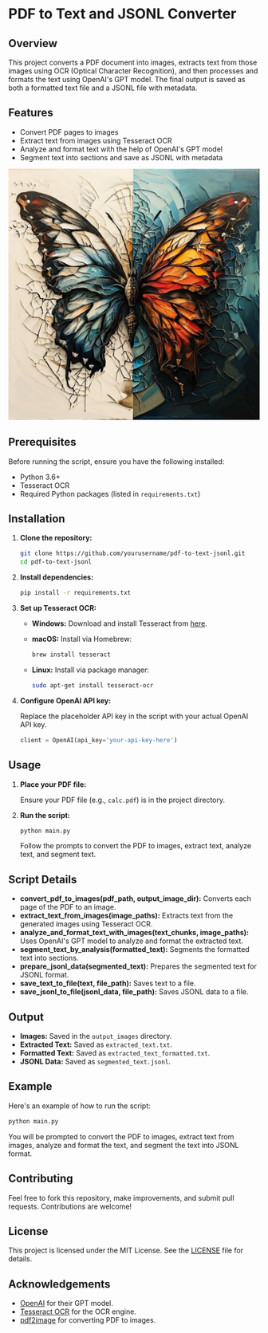 # PDF to Text and JSONL Converter

## Overview

This project converts a PDF document into images, extracts text from those images using OCR (Optical Character Recognition), and then processes and formats the text using OpenAI's GPT model. The final output is saved as both a formatted text file and a JSONL file with metadata.

## Features

- Convert PDF pages to images
- Extract text from images using Tesseract OCR
- Analyze and format text with the help of OpenAI's GPT model
- Segment text into sections and save as JSONL with metadata

![Transform](transform.jpg)

## Prerequisites

Before running the script, ensure you have the following installed:

- Python 3.6+
- Tesseract OCR
- Required Python packages (listed in `requirements.txt`)

## Installation

1. **Clone the repository:**

    ```sh
    git clone https://github.com/yourusername/pdf-to-text-jsonl.git
    cd pdf-to-text-jsonl
    ```

2. **Install dependencies:**

    ```sh
    pip install -r requirements.txt
    ```

3. **Set up Tesseract OCR:**

    - **Windows:** Download and install Tesseract from [here](https://github.com/tesseract-ocr/tesseract/wiki).
    - **macOS:** Install via Homebrew:

      ```sh
      brew install tesseract
      ```
    - **Linux:** Install via package manager:

      ```sh
      sudo apt-get install tesseract-ocr
      ```

4. **Configure OpenAI API key:**

    Replace the placeholder API key in the script with your actual OpenAI API key.

    ```python
    client = OpenAI(api_key='your-api-key-here')
    ```

## Usage

1. **Place your PDF file:**

    Ensure your PDF file (e.g., `calc.pdf`) is in the project directory.

2. **Run the script:**

    ```sh
    python main.py
    ```

    Follow the prompts to convert the PDF to images, extract text, analyze text, and segment text.

## Script Details

- **convert_pdf_to_images(pdf_path, output_image_dir):** Converts each page of the PDF to an image.
- **extract_text_from_images(image_paths):** Extracts text from the generated images using Tesseract OCR.
- **analyze_and_format_text_with_images(text_chunks, image_paths):** Uses OpenAI's GPT model to analyze and format the extracted text.
- **segment_text_by_analysis(formatted_text):** Segments the formatted text into sections.
- **prepare_jsonl_data(segmented_text):** Prepares the segmented text for JSONL format.
- **save_text_to_file(text, file_path):** Saves text to a file.
- **save_jsonl_to_file(jsonl_data, file_path):** Saves JSONL data to a file.

## Output

- **Images:** Saved in the `output_images` directory.
- **Extracted Text:** Saved as `extracted_text.txt`.
- **Formatted Text:** Saved as `extracted_text_formatted.txt`.
- **JSONL Data:** Saved as `segmented_text.jsonl`.

## Example

Here's an example of how to run the script:

```sh
python main.py
```

You will be prompted to convert the PDF to images, extract text from images, analyze and format the text, and segment the text into JSONL format.

## Contributing

Feel free to fork this repository, make improvements, and submit pull requests. Contributions are welcome!

## License

This project is licensed under the MIT License. See the [LICENSE](LICENSE) file for details.

## Acknowledgements

- [OpenAI](https://www.openai.com/) for their GPT model.
- [Tesseract OCR](https://github.com/tesseract-ocr/tesseract) for the OCR engine.
- [pdf2image](https://github.com/Belval/pdf2image) for converting PDF to images.

